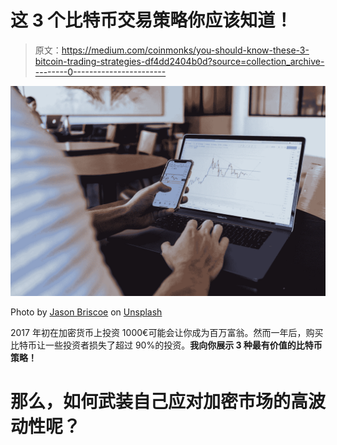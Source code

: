 # 这 3 个比特币交易策略你应该知道！

> 原文：<https://medium.com/coinmonks/you-should-know-these-3-bitcoin-trading-strategies-df4dd2404b0d?source=collection_archive---------0----------------------->

![](img/347e019e4d670042b668b9e425945db6.png)

Photo by [Jason Briscoe](https://unsplash.com/@jsnbrsc?utm_source=medium&utm_medium=referral) on [Unsplash](https://unsplash.com?utm_source=medium&utm_medium=referral)

2017 年初在加密货币上投资 1000€可能会让你成为百万富翁。然而一年后，购买比特币让一些投资者损失了超过 90%的投资。[](https://www.fatpigsignals.com/about-us/)**我向你展示 3 种最有价值的比特币策略！**

# **那么，如何武装自己应对加密市场的高波动性呢？**